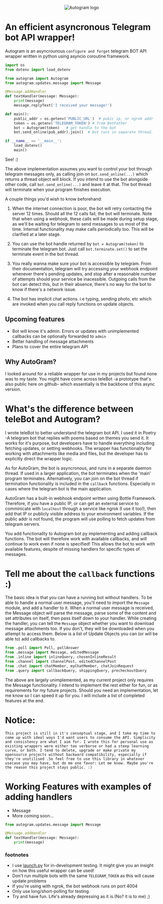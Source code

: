 <p style="text-align: center;">
    <img src="./autogram.png" align="middle" alt="Autogram logo">
<p>

# An efficient asyncronous Telegram bot API wrapper!
Autogram is an asyncrounous `configure and forget` telegram BOT API wrapper written in python using asyncio coroutine framework. 

```python
import os
from dotenv import load_dotenv

from autogram import Autogram
from autogram.updates.message import Message

@Message.addHandler
def textHandler(message: Message):
    print(message)
    message.replyText('I received your message!')

def main():
    public_addr = os.getenv('PUBLIC_URL')  # pubic ip, or ngrok addr
    token = os.getenv('TELEGRAM_TOKEN') # from BotFather
    bot = Autogram(token)   # get handle to the bot
    bot.send_online(pub_addr).join()  # bot runs in separate thread.

if __name__ == '__main__':
    load_dotenv()
    main()

```
See! :)

The above implementation assumes you want to control your bot through telegram messages only, as calling join on `bot.send_online(...)` which returns a thread object will block. If you intend to use the bot alongside other code, call `bot.send_online(...)` and leave it at that. The bot thread will terminate when your program finishes execution. 

A couple things you'd wish to know beforehand:
1. When the internet connection is poor, the bot will retry contacting the server 12 times. Should all the 12 calls fail, the bot will terminate. Note that when using a webhook, these calls will be made during setup stage, as we'll be waiting for telegram to send messages to us most of the time. Internal functionality may make calls periodically too. This will be clarified at a later stage.

2. You can use the bot handle returned by `bot = Autogram(token)` to terminate the telegram bot. Just call `bot.terminate.set()` to set the terminate event in the bot thread.

3. You really wanna make sure your bot is accessible by telegram. From their documentation, telegram will try accessing your webhook endpoint whenever there's pending updates, and stop after a reasonable number of attempts should your service be inacessible. Outgoing calls from the bot can detect this, but in their absence, there's no way for the bot to know if there's a network issue.

4. The bot has implicit chat actions. i.e typing, sending photo, etc which are invoked when you call reply functions on update objects.

## Upcoming features
- Bot will know it's admin. Errors or updates with unimplemented callbacks can be optionally forwarded to `admin`
- Better handling of message attachments
- Plans to cover the entire telegram API

## Why AutoGram?
I looked around for a reliable wrapper for use in my projects but found none was to my taste. You might have come across teleBot -a prototype that's also public here on github- which essentially is the backbone of this async version. 


# What's the difference between teleBot and Autogram?
I wrote teleBot to better understand the telegram bot API. I used it in Poetry -A telegram bot that replies with poems based on themes you send it. It works for it's purpose, but developers have to handle everything including fetching updates, or setting webhooks. The wrapper has functionality for working with attachments like media and files, but the developer has to explicitly direct the wrapper logic. 

As for AutoGram, the bot is asyncronous, and runs in a separate daemon thread. If used in a larger application, the bot terminates when the 'main' program terminates. Alternatively, you can join on the bot thread if termination functionality is included in the `callback` functions. Especially in cases where the telegram bot is the main application.

AutoGram has a built-in webhook endpoint written using Bottle Framework. Therefore, if you have a public IP, or can get an external service to comminicate with `localhost` through a service like ngrok (I use it too!), then add that IP or publicly visible address to your environment variables. If the public addr is not found, the program will use polling to fetch updates from telegram servers.

You add functionality to Autogram bot py implementing and adding callback functions. The bot will therefore work with available callbacks, and will continue to work even if none is specified! This allows the bot to work with available features, despite of missing handlers for specific types of messages.


# Tell me about the `callback` functions :)
The basic idea is that you can have a running bot without handlers. To be able to handle a normal user message, you'll need to import the `Message` module, and add a handler to it. When a normal user message is received, the Message object will parse the message, parse some of the content and set attributes on itself, then pass itself down to your handler. While creating the handler, you can tell the `Message` object whether you want to download message attachments too. If you don't, they will be downloaded when you attempt to access them. Below is a list of Update Objects you can (or will be able to) add callbacks to.

```python
from .poll import Poll, pollAnswer
from .message import Message, editedMessage
from .inline import inlineQuery, chosenInlineResult
from .channel import channelPost, editedChannelPost
from .chat import chatMember, myChatMember, chatJoinRequest
from .query import callbackQuery, shippingQuery, precheckoutQuery
```

The above are largely unimplemented, as my current project only requires the Message functionality. I intend to implement the rest either for fun, or as requirements for my future projects. Should you need an implementation, let me know so I can speed it up for you. I will include a list of completed features at the end.

# Notice:
    This project is still in it's conseptual stage, and I take my time to come up with ideal ways I'd want users to consume the API. Simplicity and consistency are what I aim for. I wrote this for personal use as existing wrappers were either too verborse or had a steep learning curve, or both. I tend to delete, upgrade or make private my opensource projects without backward compatibility, especially if they're unutilised .So feel free to use this library in whatever usecase you may have, but do me one favor: Let me know. Maybe you're the reason this project stays public. :)


# Working Features with examples of adding handlers
- Message
- More coming soon...

```python
from autogram.updates.message import Message

@Message.addHandler
def textHandler(message: Message):
    print(message)
```


### footnotes
- I use [launch.py](launch.py) for in-development testing. It might give you an insight on how this useful wrapper can be used!
- Don't run multiple bots with the same `TELEGRAM_TOKEN` as this will cause update problems
- If you're using with ngrok, the bot webhook runs on port 4004
- Only use long/short-polling for testing.
- Try and have fun. Life's already depressing as it is.(No? it is to me) ;)
